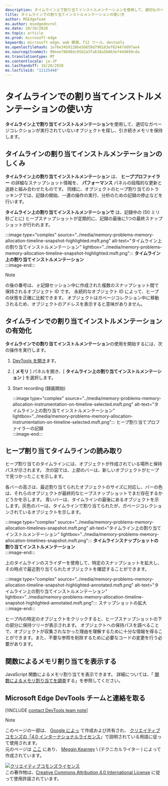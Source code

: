 ```yaml
---
description: タイムライン上で割り当てインストルメンテーションを使用して、適切なガベージコレクションが実行されていないオブジェクトを探し、引き続きメモリを保持します。
title: タイムラインでの割り当てインストルメンテーションの使い方
author: MSEdgeTeam
ms.author: msedgedevrel
ms.date: 10/19/2020
ms.topic: article
ms.prod: microsoft-edge
keywords: microsoft edge、web 開発、f12 ツール、devtools
ms.openlocfilehash: 1e76e3459128be5b659d790163ef62447dd97ae4
ms.sourcegitcommit: 99eee78698dc95b2a3fa638a5b063ef449899cda
ms.translationtype: MT
ms.contentlocale: ja-JP
ms.lasthandoff: 10/20/2020
ms.locfileid: "11125448"
---
```

<!-- Copyright Meggin Kearney 

   Licensed under the Apache License, Version 2.0 (the "License");
   you may not use this file except in compliance with the License.
   You may obtain a copy of the License at

       https://www.apache.org/licenses/LICENSE-2.0

   Unless required by applicable law or agreed to in writing, software
   distributed under the License is distributed on an "AS IS" BASIS,
   WITHOUT WARRANTIES OR CONDITIONS OF ANY KIND, either express or implied.
   See the License for the specific language governing permissions and
   limitations under the License. -->

# タイムラインでの割り当てインストルメンテーションの使い方  

**タイムライン上で割り当てインストルメンテーション**を使用して、適切なガベージコレクションが実行されていないオブジェクトを探し、引き続きメモリを保持します。  

## タイムラインの割り当てインストルメンテーションのしくみ  

**タイムライン上の割り当てインストルメンテーション** は、 **ヒーププロファイラー** の詳細なスナップショット情報を、 **パフォーマンス** パネルの段階的な更新と追跡と組み合わせたものです。  同様に、オブジェクトのヒープ割り当てのトラッキングでは、記録の開始、一連の操作の実行、分析のための記録の停止などを行います。  

<!--todo: add profile memory problems (heap profiler) section when available  -->  
<!--todo: add profile evaluate performance (Performance panel) section when available  -->  

**タイムライン上の割り当てインストルメンテーションで** は、記録中の (50 ミリ秒ごとに) ヒープスナップショットが定期的に、記録の最後に1つの最終スナップショットが行われます。  

:::image type="complex" source="../media/memory-problems-memory-allocation-timeline-snapshot-highlighted.msft.png" alt-text="タイムライン上の割り当てインストルメンテーション" lightbox="../media/memory-problems-memory-allocation-timeline-snapshot-highlighted.msft.png":::
   **タイムライン上の割り当てインストルメンテーション**  
:::image-end:::  

> [!NOTE]
> の後の番号は、 `@` 記録セッション中に作成された複数のスナップショット間で保持されるオブジェクト ID です。  永続的なオブジェクト ID によって、ヒープの状態を正確に比較できます。  オブジェクトはガベージコレクション中に移動されるため、オブジェクトのアドレスを表示すると意味がありません。  

## タイムラインでの割り当てインストルメンテーションの有効化  

**タイムラインでの割り当てインストルメンテーション**の使用を開始するには、次の操作を実行します。  

1.  [DevTools を開き][DevtoolsOpenIndex]ます。  
1.  [ **メモリ** ] パネルを開き、[ **タイムライン上の割り当てインストルメンテーション** ] を選択します。  
1.  Start recording (録画開始)   
    
    :::image type="complex" source="../media/memory-problems-memory-allocation-instrumentation-on-timeline-selected.msft.png" alt-text="タイムライン上の割り当てインストルメンテーション" lightbox="../media/memory-problems-memory-allocation-instrumentation-on-timeline-selected.msft.png":::
       ヒープ割り当てプロファイラーの記録  
    :::image-end:::  
    
## ヒープ割り当てタイムラインの読み取り  

ヒープ割り当てのタイムラインには、オブジェクトが作成されている場所と保持パスが示されます。  次の図では、上部のバーは、新しいオブジェクトがヒープで見つかったことを示します。  

各バーの高さは、最近割り当てられたオブジェクトのサイズに対応し、バーの色は、それらのオブジェクトが最終的なヒープスナップショットでまだ存在するかどうかを示します。  青いバーは、タイムラインの最後にあるオブジェクトを示します。灰色のバーは、タイムラインで割り当てられたが、ガベージコレクションされているオブジェクトを示します。  

:::image type="complex" source="../media/memory-problems-memory-allocation-timelines-snapshot.msft.png" alt-text="タイムライン上の割り当てインストルメンテーション" lightbox="../media/memory-problems-memory-allocation-timelines-snapshot.msft.png":::
   **タイムラインスナップショットの割り当てインストルメンテーション**  
:::image-end:::  

<!--In the following figure, an action was performed 3 times.  The sample program caches five objects, so the last five blue bars are expected.  But the left-most blue bar indicates a potential problem.  -->  
<!--todo: redo figure 4 with multiple click actions  -->  

上のタイムラインのスライダーを使用して、特定のスナップショットを拡大し、その時点で最近割り当てられたオブジェクトを確認することができます。  

:::image type="complex" source="../media/memory-problems-memory-allocation-timeline-snapshot-highlighted-annotated.msft.png" alt-text="タイムライン上の割り当てインストルメンテーション" lightbox="../media/memory-problems-memory-allocation-timeline-snapshot-highlighted-annotated.msft.png":::
   スナップショットの拡大  
:::image-end:::  

ヒープ内の特定のオブジェクトをクリックすると、ヒープスナップショットの下の部分に保持ツリーが表示されます。  オブジェクトへの保持パスを調べることで、オブジェクトが収集されなかった理由を理解するために十分な情報を得ることができます。また、不要な参照を削除するために必要なコードの変更を行う必要があります。  

## 関数によるメモリ割り当てを表示する  

JavaScript 関数によるメモリ割り当てを表示できます。  詳細については、「 [関数によるメモリ割り当てを調査][DevtoolsMemoryProblemsIndexInvestigateMemoryAllocationFunction]する」を参照してください。  

## Microsoft Edge DevTools チームと連絡を取る  

[!INCLUDE [contact DevTools team note](../includes/contact-devtools-team-note.md)]  

<!-- links -->  

[DevToolsOpenIndex]: ../open.md "Microsoft Edge (Chromium) DevTools を開く |Microsoft ドキュメント"
[DevtoolsMemoryProblemsIndexInvestigateMemoryAllocationFunction]: ./index.md#investigate-memory-allocation-by-function "関数によるメモリ割り当てを調べる-メモリの問題を解決する |Microsoft ドキュメント"  

<!--[HeapProfiler]: ./heap-snapshots.md "How to Record Heap Snapshots"  -->  
<!--[PerformancePanel]: ../profile/evaluate-performance/timeline-tool ""  -->  

[MicrosoftEdgeChannel]: https://www.microsoftedgeinsider.com/download "Microsoft Edge チャネルをダウンロードする"  

> [!NOTE]
> このページの一部は、 [Google によっ][GoogleSitePolicies] て作成および共有され、 [クリエイティブコモンズの「4.0 インターナショナルライセンス][CCA4IL]」で説明されている用語に従って使用されます。  
> 元のページは [ここ](https://developers.google.com/web/tools/chrome-devtools/memory-problems/allocation-profiler) にあり、 [Meggin Kearney][MegginKearney] \ (テクニカルライター \) によって作成されています。  

[![クリエイティブコモンズライセンス][CCby4Image]][CCA4IL]  
この著作物は、[Creative Commons Attribution 4.0 International License][CCA4IL] に従って使用許諾されています。  

[CCA4IL]: https://creativecommons.org/licenses/by/4.0  
[CCby4Image]: https://i.creativecommons.org/l/by/4.0/88x31.png  
[GoogleSitePolicies]: https://developers.google.com/terms/site-policies  
[KayceBasques]: https://developers.google.com/web/resources/contributors/kaycebasques  
[MegginKearney]: https://developers.google.com/web/resources/contributors/megginkearney  
